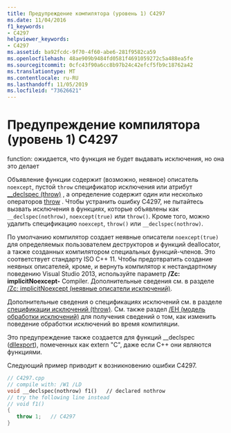 ```yaml
---
title: Предупреждение компилятора (уровень 1) C4297
ms.date: 11/04/2016
f1_keywords:
- C4297
helpviewer_keywords:
- C4297
ms.assetid: ba92fcdc-9f70-4f60-abe6-281f9582ca59
ms.openlocfilehash: 48ae909b9484fd0581f4691059272c5a488ea5fe
ms.sourcegitcommit: 0cfc43f90a6cc8b97b24c42efcf5fb9c18762a42
ms.translationtype: MT
ms.contentlocale: ru-RU
ms.lasthandoff: 11/05/2019
ms.locfileid: "73626621"
---
```

# <a name="compiler-warning-level-1-c4297"></a>Предупреждение компилятора (уровень 1) C4297

function: ожидается, что функция не будет выдавать исключения, но она это делает

Объявление функции содержит (возможно, неявное) описатель `noexcept`, пустой `throw` спецификатор исключения или атрибут [__declspec (throw)](../../cpp/nothrow-cpp.md) , а определение содержит один или несколько операторов [throw](../../cpp/try-throw-and-catch-statements-cpp.md) . Чтобы устранить ошибку C4297, не пытайтесь вызвать исключения в функциях, которые объявлены как `__declspec(nothrow)`, `noexcept(true)` или `throw()`. Кроме того, можно удалить спецификацию `noexcept`, `throw()` или `__declspec(nothrow)`.

По умолчанию компилятор создает неявные описатели `noexcept(true)` для определяемых пользователем деструкторов и функций deallocator, а также созданных компилятором специальных функций-членов. Это соответствует стандарту ISO C++ 11. Чтобы предотвратить создание неявных описателей, кроме, и вернуть компилятор к нестандартному поведению Visual Studio 2013, используйте параметр **/Zc: implicitNoexcept-** Compiler. Дополнительные сведения см. в разделе [/Zc: implicitNoexcept (неявные описатели исключений)](../../build/reference/zc-implicitnoexcept-implicit-exception-specifiers.md).

Дополнительные сведения о спецификациях исключений см. в разделе [спецификации исключений (throw)](../../cpp/exception-specifications-throw-cpp.md). См. также раздел [/EH (модель обработки исключений)](../../build/reference/eh-exception-handling-model.md) для получения сведений о том, как изменить поведение обработки исключений во время компиляции.

Это предупреждение также создается для функций __declspec ([dllexport](../../cpp/dllexport-dllimport.md)), помеченных как extern "C", даже если C++ они являются функциями.

Следующий пример приводит к возникновению ошибки C4297.

```cpp
// C4297.cpp
// compile with: /W1 /LD
void __declspec(nothrow) f1()   // declared nothrow
// try the following line instead
// void f1()
{
   throw 1;   // C4297
}
```
